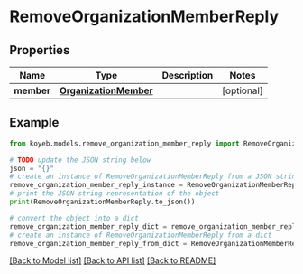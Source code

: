 # RemoveOrganizationMemberReply


## Properties

Name | Type | Description | Notes
------------ | ------------- | ------------- | -------------
**member** | [**OrganizationMember**](OrganizationMember.md) |  | [optional] 

## Example

```python
from koyeb.models.remove_organization_member_reply import RemoveOrganizationMemberReply

# TODO update the JSON string below
json = "{}"
# create an instance of RemoveOrganizationMemberReply from a JSON string
remove_organization_member_reply_instance = RemoveOrganizationMemberReply.from_json(json)
# print the JSON string representation of the object
print(RemoveOrganizationMemberReply.to_json())

# convert the object into a dict
remove_organization_member_reply_dict = remove_organization_member_reply_instance.to_dict()
# create an instance of RemoveOrganizationMemberReply from a dict
remove_organization_member_reply_from_dict = RemoveOrganizationMemberReply.from_dict(remove_organization_member_reply_dict)
```
[[Back to Model list]](../README.md#documentation-for-models) [[Back to API list]](../README.md#documentation-for-api-endpoints) [[Back to README]](../README.md)


